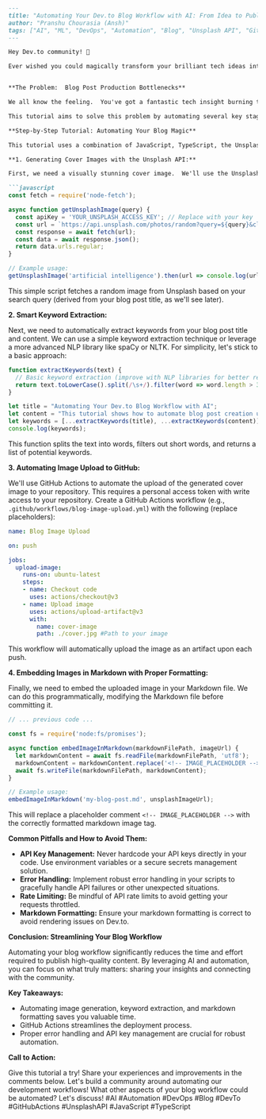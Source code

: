 ```markdown
---
title: "Automating Your Dev.to Blog Workflow with AI: From Idea to Publication"
author: "Pranshu Chourasia (Ansh)"
tags: ["AI", "ML", "DevOps", "Automation", "Blog", "Unsplash API", "GitHub Actions", "Markdown", "JavaScript", "TypeScript", "Image Generation", "Keyword Extraction"]
---

Hey Dev.to community! 👋

Ever wished you could magically transform your brilliant tech ideas into polished Dev.to blog posts with stunning visuals – all without lifting a finger (well, almost)?  I know I have!  That's why I've been working on automating my entire blog workflow, leveraging the power of AI and some clever scripting.  And guess what? I'm ready to share it all with you.  Prepare to be amazed (and maybe a little envious 😉).


**The Problem:  Blog Post Production Bottlenecks**

We all know the feeling.  You've got a fantastic tech insight burning to be shared.  But then… the writer's block hits.  Finding the perfect images takes forever.  Formatting the markdown feels tedious.  Before you know it, that brilliant idea is gathering dust.  Sound familiar?

This tutorial aims to solve this problem by automating several key stages of your blog post creation process: generating compelling cover images, extracting relevant keywords, and seamlessly embedding those images into your markdown.  We'll even automate the upload to your GitHub repository!

**Step-by-Step Tutorial: Automating Your Blog Magic**

This tutorial uses a combination of JavaScript, TypeScript, the Unsplash API, and GitHub Actions.  Feel free to adapt the code to your preferred languages and tools.

**1. Generating Cover Images with the Unsplash API:**

First, we need a visually stunning cover image.  We'll use the Unsplash API for this.  You'll need an Unsplash access key.

```javascript
const fetch = require('node-fetch');

async function getUnsplashImage(query) {
  const apiKey = 'YOUR_UNSPLASH_ACCESS_KEY'; // Replace with your key
  const url = `https://api.unsplash.com/photos/random?query=${query}&client_id=${apiKey}`;
  const response = await fetch(url);
  const data = await response.json();
  return data.urls.regular;
}

// Example usage:
getUnsplashImage('artificial intelligence').then(url => console.log(url));
```

This simple script fetches a random image from Unsplash based on your search query (derived from your blog post title, as we'll see later).

**2. Smart Keyword Extraction:**

Next, we need to automatically extract keywords from your blog post title and content.  We can use a simple keyword extraction technique or leverage a more advanced NLP library like spaCy or NLTK.  For simplicity, let's stick to a basic approach:

```javascript
function extractKeywords(text) {
  // Basic keyword extraction (improve with NLP libraries for better results)
  return text.toLowerCase().split(/\s+/).filter(word => word.length > 3); //Filter out short words
}

let title = "Automating Your Dev.to Blog Workflow with AI";
let content = "This tutorial shows how to automate blog post creation using AI...";
let keywords = [...extractKeywords(title), ...extractKeywords(content)];
console.log(keywords);
```

This function splits the text into words, filters out short words, and returns a list of potential keywords.

**3. Automating Image Upload to GitHub:**

We'll use GitHub Actions to automate the upload of the generated cover image to your repository.  This requires a personal access token with write access to your repository.  Create a GitHub Actions workflow (e.g., `.github/workflows/blog-image-upload.yml`) with the following (replace placeholders):


```yaml
name: Blog Image Upload

on: push

jobs:
  upload-image:
    runs-on: ubuntu-latest
    steps:
    - name: Checkout code
      uses: actions/checkout@v3
    - name: Upload image
      uses: actions/upload-artifact@v3
      with:
        name: cover-image
        path: ./cover.jpg #Path to your image
```

This workflow will automatically upload the image as an artifact upon each push.

**4. Embedding Images in Markdown with Proper Formatting:**

Finally, we need to embed the uploaded image in your Markdown file.  We can do this programmatically, modifying the Markdown file before committing it.

```javascript
// ... previous code ...

const fs = require('node:fs/promises');

async function embedImageInMarkdown(markdownFilePath, imageUrl) {
  let markdownContent = await fs.readFile(markdownFilePath, 'utf8');
  markdownContent = markdownContent.replace('<!-- IMAGE_PLACEHOLDER -->', `![Cover Image](${imageUrl})`);
  await fs.writeFile(markdownFilePath, markdownContent);
}

// Example usage:
embedImageInMarkdown('my-blog-post.md', unsplashImageUrl);

```

This will replace a placeholder comment `<!-- IMAGE_PLACEHOLDER -->` with the correctly formatted markdown image tag.


**Common Pitfalls and How to Avoid Them:**

* **API Key Management:**  Never hardcode your API keys directly in your code.  Use environment variables or a secure secrets management solution.
* **Error Handling:**  Implement robust error handling in your scripts to gracefully handle API failures or other unexpected situations.
* **Rate Limiting:** Be mindful of API rate limits to avoid getting your requests throttled.
* **Markdown Formatting:**  Ensure your markdown formatting is correct to avoid rendering issues on Dev.to.


**Conclusion:  Streamlining Your Blog Workflow**

Automating your blog workflow significantly reduces the time and effort required to publish high-quality content.  By leveraging AI and automation, you can focus on what truly matters: sharing your insights and connecting with the community.


**Key Takeaways:**

* Automating image generation, keyword extraction, and markdown formatting saves you valuable time.
* GitHub Actions streamlines the deployment process.
* Proper error handling and API key management are crucial for robust automation.

**Call to Action:**

Give this tutorial a try!  Share your experiences and improvements in the comments below. Let's build a community around automating our development workflows!  What other aspects of your blog workflow could be automated?  Let's discuss! #AI #Automation #DevOps #Blog #DevTo #GitHubActions #UnsplashAPI #JavaScript #TypeScript
```

